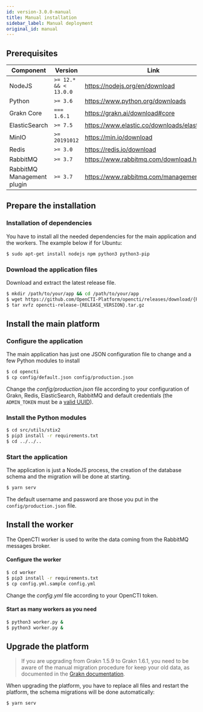 ```yaml
---
id: version-3.0.0-manual
title: Manual installation
sidebar_label: Manual deployment
original_id: manual
---
```


## Prerequisites

| Component                   | Version               | Link                                                      |
| ----------------------------|-----------------------| ----------------------------------------------------------|
| NodeJS                      | `>= 12.* && < 13.0.0` | https://nodejs.org/en/download                            |
| Python                      | `>= 3.6`              | https://www.python.org/downloads                          |
| Grakn Core                  | `=== 1.6.1`           | https://grakn.ai/download#core                            |
| ElasticSearch               | `>= 7.5`              | https://www.elastic.co/downloads/elasticsearch            |
| MinIO                       | `>= 20191012`         | https://min.io/download                                   |
| Redis                       | `>= 3.0`              | https://redis.io/download                                 |
| RabbitMQ                    | `>= 3.7`              | https://www.rabbitmq.com/download.html                    |
| RabbitMQ Management plugin  | `>= 3.7`              | https://www.rabbitmq.com/management.html                  |

## Prepare the installation

### Installation of dependencies

You have to install all the needed dependencies for the main application and the workers. The example below if for Ubuntu:

```bash
$ sudo apt-get install nodejs npm python3 python3-pip 
```

### Download the application files

Download and extract the latest release file.

```bash
$ mkdir /path/to/your/app && cd /path/to/your/app
$ wget https://github.com/OpenCTI-Platform/opencti/releases/download/{RELEASE_VERSION}/opencti-release-{RELEASE_VERSION}.tar.gz
$ tar xvfz opencti-release-{RELEASE_VERSION}.tar.gz
```

## Install the main platform

### Configure the application

The main application has just one JSON configuration file to change and a few Python modules to install

```bash
$ cd opencti
$ cp config/default.json config/production.json
```

Change the *config/production.json* file according to your configuration of Grakn, Redis, ElasticSearch, RabbitMQ and default credentials (the `ADMIN_TOKEN` must be a [valid UUID](https://www.uuidgenerator.net/)).

### Install the Python modules
```bash
$ cd src/utils/stix2
$ pip3 install -r requirements.txt
$ cd ../../..
```

### Start the application

The application is just a NodeJS process, the creation of the database schema and the migration will be done at starting.

```bash
$ yarn serv
```

The default username and password are those you put in the `config/production.json` file.

## Install the worker

The OpenCTI worker is used to write the data coming from the RabbitMQ messages broker.

#### Configure the worker

```bash
$ cd worker
$ pip3 install -r requirements.txt
$ cp config.yml.sample config.yml
```

Change the *config.yml* file according to your OpenCTI token.

#### Start as many workers as you need
```bash
$ python3 worker.py &
$ python3 worker.py &
```

## Upgrade the platform

> If you are upgrading from Grakn 1.5.9 to Grakn 1.6.1, you need to be aware of the manual migration procedure for keep your old data, as documented in the [Grakn documentation](https://dev.grakn.ai/docs/running-grakn/install-and-run).

When upgrading the platform, you have to replace all files and restart the platform, the schema migrations will be done automatically:

```bash
$ yarn serv
```